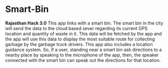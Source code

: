 # Smart-Bin
<b>Rajasthan Hack 3.0</b>
This app links with a smart bin. The smart bin in the city will send the data to the cloud based sever regarding its current GPS location and quantity of waste in it. This data will be fetched by the app  and the app will use this data to display the most suitable route for collecting garbage by the garbage truck drivers. This app also includes a location guidance system. So, if a user, standing near a smart bin ask directions to a nearby place by speaking to the microphone of the app, then, the speaker connected with the smart bin can speak out the directions for that location.

